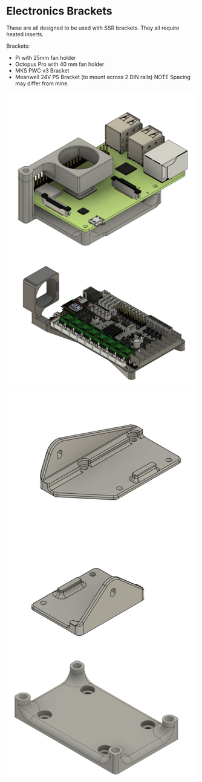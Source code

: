 
# Electronics Brackets #

These are all designed to be used with SSR brackets. They all require heated inserts.
  
Brackets:  
  - Pi with 25mm fan holder
  - Octopus Pro with 40 mm fan holder
  - MKS PWC v3 Bracket
  - Meanwell 24V PS Bracket (to mount across 2 DIN rails) NOTE Spacing may differ from mine.


![Pi.png](https://github.com/Demitryk/Voron2.4-Mods/blob/a37b7ca6f66e06d93e96bd5a0189ed3ef08e7cd4/Electronics_Brackets/Images/pi.PNG?raw=true) 
![OCTO.png](https://github.com/Demitryk/Voron2.4-Mods/blob/a37b7ca6f66e06d93e96bd5a0189ed3ef08e7cd4/Electronics_Brackets/Images/Octo.PNG?raw=true) 
![PS.png](https://github.com/Demitryk/Voron2.4-Mods/blob/a37b7ca6f66e06d93e96bd5a0189ed3ef08e7cd4/Electronics_Brackets/Images/24V.PNG?raw=true) 
![MKS.png](https://github.com/Demitryk/Voron2.4-Mods/blob/a37b7ca6f66e06d93e96bd5a0189ed3ef08e7cd4/Electronics_Brackets/Images/PWC.PNG?raw=true)

